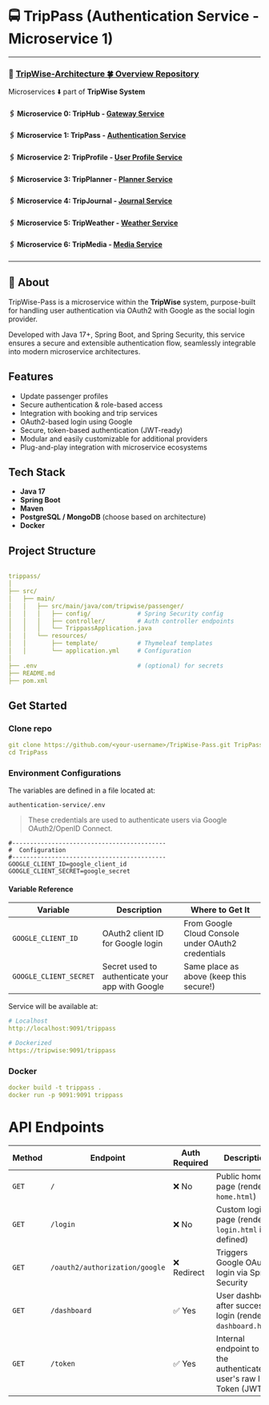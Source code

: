 # 🚍 TripPass (Authentication  Service - Microservice 1)


---

### 🔗 [TripWise-Architecture 🍀 Overview Repository ](https://github.com/Ochwada/TripWise-Architecture)

Microservices ⬇️ part of **TripWise System**


#### 🖇️ Microservice 0: TripHub - [ Gateway  Service]( )
#### 🖇️ Microservice 1: TripPass - [ Authentication Service](https://github.com/Ochwada/TripWise-Pass)
#### 🖇️ Microservice 2: TripProfile - [ User Profile Service ](https://github.com/reyhanovelek/TripProfile-Service)
#### 🖇️ Microservice 3: TripPlanner - [ Planner Service](https://github.com/Jind19/TripWise_Planner)
#### 🖇️ Microservice 4: TripJournal - [ Journal Service](https://github.com/Ochwada/TripWise-Journal)
#### 🖇️ Microservice 5: TripWeather  - [ Weather Service](https://github.com/OrnellaDelVicario/tripwise_tripweather)
#### 🖇️ Microservice 6: TripMedia - [ Media Service](https://github.com/Ochwada/TripWise-Media)

---

## 📖 About 
TripWise-Pass is a microservice within the **TripWise** system,  purpose-built for handling user authentication via
OAuth2 with Google as the social login provider.

Developed with Java 17+, Spring Boot, and Spring Security, this service ensures a secure and extensible authentication 
flow, seamlessly integrable into modern microservice architectures.

##  Features
- Update passenger profiles
- Secure authentication & role-based access
- Integration with booking and trip services 
- OAuth2-based login using Google 
- Secure, token-based authentication (JWT-ready)
- Modular and easily customizable for additional providers 
- Plug-and-play integration with microservice ecosystems


##  Tech Stack
- **Java 17**
- **Spring Boot**
- **Maven**
- **PostgreSQL / MongoDB** (choose based on architecture)
- **Docker**


## Project Structure
```yaml

trippass/
│
├── src/
│   ├── main/
│   │   ├── src/main/java/com/tripwise/passenger/
│   │   │   ├── config/             # Spring Security config
│   │   │   ├── controller/         # Auth controller endpoints
│   │   │   └── TrippassApplication.java
│   │   └── resources/
│   │       ├── template/           # Thymeleaf templates
│   │       └── application.yml     # Configuration
│
├── .env                            # (optional) for secrets
├── README.md
├── pom.xml

```

##  Get Started
### Clone repo

```yaml
git clone https://github.com/<your-username>/TripWise-Pass.git TripPass
cd TripPass
```

### Environment Configurations
The variables are defined  in a file located at:
```.dotenv
authentication-service/.env
```
> These credentials are used to authenticate users via Google OAuth2/OpenID Connect.

```.dotenv
#-------------------------------------------
#  Configuration
#-------------------------------------------
GOOGLE_CLIENT_ID=google_client_id
GOOGLE_CLIENT_SECRET=google_secret
```

#### Variable Reference

| Variable               | Description                                      | Where to Get It                                    |
|------------------------|--------------------------------------------------|----------------------------------------------------|
| `GOOGLE_CLIENT_ID`     | OAuth2 client ID for Google login                | From Google Cloud Console under OAuth2 credentials |
| `GOOGLE_CLIENT_SECRET` | Secret used to authenticate your app with Google | Same place as above (keep this secure!)            |


Service will be available at:
```yaml
# Localhost
http://localhost:9091/trippass

# Dockerized
https://tripwise:9091/trippass
```

### Docker 
```yaml
docker build -t trippass .
docker run -p 9091:9091 trippass
```

# API Endpoints

| Method | Endpoint                       | Auth Required | Description                                                          |
|--------|--------------------------------|---------------|----------------------------------------------------------------------|
| `GET`  | `/`                            | ❌ No          | Public home page (renders `home.html`)                               |
| `GET`  | `/login`                       | ❌ No          | Custom login page (renders `login.html` if defined)                  |
| `GET`  | `/oauth2/authorization/google` | ❌ Redirect    | Triggers Google OAuth2 login via Spring Security                     |
| `GET`  | `/dashboard`                   | ✅ Yes         | User dashboard after successful login (renders `dashboard.html`)     |
| `GET`  | `/token`                       | ✅ Yes         | Internal endpoint to get the authenticated user's raw ID Token (JWT) |


